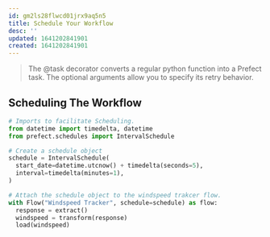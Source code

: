 ```yaml
---
id: gm2ls28flwcd01jrx9aq5n5
title: Schedule Your Workflow
desc: ''
updated: 1641202841901
created: 1641202841901
---
```



> The @task decorator converts a regular python function into a Prefect task. The optional arguments allow you to specify its retry behavior.

## Scheduling The Workflow

```python
# Imports to facilitate Scheduling.
from datetime import timedelta, datetime
from prefect.schedules import IntervalSchedule

# Create a schedule object
schedule = IntervalSchedule(
  start_date=datetime.utcnow() + timedelta(seconds=5),
  interval=timedelta(minutes=1),
)

# Attach the schedule object to the windspeed trakcer flow.
with Flow("Windspeed Tracker", schedule=schedule) as flow:
  response = extract()
  windspeed = transform(response)
  load(windspeed)
```
